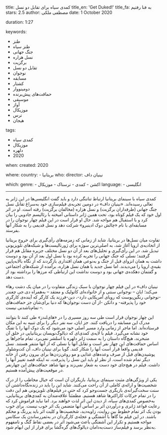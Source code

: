 
title: کمدی سیاه برای تقابل دو نسل 
title_en: 'Get Duked!'
title_fa: به فنا رفتیم 
stars: 2.5
author: مصطفی ملکی
date: 1 October 2020

duration: 1:27

keywords:
  - طنز
  - طنز سیاه
  - جنگ جهانی
  - نسل هزاره
  - برگزیت
  - تقابل دو نسل
  - نوجوان
  - مسابقه
  - کشتار
  - دومینووار
  - حماقت‌های پیش‌برنده
  - موسیقی
  - آواز
  - موزیکال
  - ترس
  - هیجان

tags:
  - کمدی سیاه
  - موزیکال
  - دلهره  
  - 2020

when:
  created: 2020

where:
  country:
    - بریتانیا
who:
  director: نینیان داف

which:
  genre:
    - اکشن
    - کمدی
    - ترسناک
    - موزیکال
  language:
    - انگلیسی
   
---

کمدی سیاه با سینمای بریتانیا ارتباط تناتنگی دارد و باید گفت انگلیسی‌ها در این ژانر به تعالی رسیده‌اند. «نینیان داف» در دومین تجربه‌ی فیلم‌سازی خود به‌سراغ تقابل نسل جنگ جهانی (طرفداران برگزیت)‌ و نسل هزاره (مخالفان برگزیت)‌ رفته است. او در اثر اول خود که یک  فیلم کوتاه بود، تحت همین ژانر داستانی آمیخته با رئالیسم جادویی را بیان کرد و با استقبال هم مواجه شد. حال او قرار است در این فیلم چهار نوجوان را در مسابقه‌ای با نام «چالش دوک ادینبرو» شرکت دهد و نسل قدیمی را به شکار آنها بفرستد. 

تفاوت میان نسل‌ها در بریتانیا، شاید از زمانی که زمزمه‌های رأی‌گیری برای خروج بریتانیا از اتحادیه‌ی اروپا آغاز شد، به اصلی‌ترین سوژه برای ژورنالیست‌ها و شبکه‌های تلویزیونی تبدیل شد. در این رأی‌‌گیری و تحلیل‌های بعد از آن دو نسل مختلف جزیره مقابل هم قرار گرفتند؛ نسلی که جنگ جهانی را تجربه کرده بود یا نسل اول بعد از آن بود و دوست داشت به همان انزوای قبل از جنگ و به‌نوعی همان اقتداری بازگردند که از نگاه بالا‌به‌پایین بقیه‌ی اروپا را می‌دیدند. اما نسل جدید یا همان نسل هزاره، برآمده از شبکه‌های اجتماعی و گفتمان دهکده‌ی جهانی بود و دوست نداشت این ارتباطی که مرزها را برداشته بود از دست دهد.

«نینیان داف» در این فیلم چهار نوجوان با سبک زندگی متفاوت را در میان یک دشت رها می‌کند؛ ایان – نوجوانی سنتی و از خانواده‌‌‌ای کاتولیک و معتقد – به‌همراه دی‌.جی چغندر -نوجوانی رنگین‌پوست که رویای آمریکایی دارد-، دین-فرزند یک کارگر که آینده‌ی کارگری خود را پذیرفته- و دانکن -از آن دست نوجوان‌ها که دنیا برای‌شان جز حماقت‌های تمام‌ناشدنی نیست –.

این چهار نوجوان قرار است طی سه روز مسیری را در «های‌لندز» طی کنند تا بتوانند مدرک این مسابقه را دریافت کنند. جز ایان، سه نفر دیگر را برای تنبیه به این مکان فرستاده‌اند. اما ماجر‌ از زمانی وارد مسیر اصلی خود می‌شود که یک دوک آنها را با تفنگ خود نشانه می‌گیرد. فیلم با لایه‌ی کمدی‌ای که دیالوگ‌نویسان بریتانیایی در خلق آن متبحرند، هیچ‌گاه داستان را به سمت ژانر دلهره یا اسلشر نمی‌برد. تمام ماجراها بر اساس حماقت‌های این چهار نفر است و تقابل آنها با نسلی که از آنها متنفر هستند. نسل قدیمی واقعاً قرار است آنها  را شکار کنند. گویا برای نینیان داف، آن کت‌و‌شلوار پوشیدن‌های قبل از صرف وعده‌های غذایی و مو روغن‌زدن‌ها برای بیرون رفتن از خانه دیگر تمام شده است. از نظر او باید این نسل را پذیرفت، نه اینکه قصد تغییر آنها را داشت. فیلم در هیچ‌جای خود دست به شعار نمی‌زند و تنها شاهد حماقت‌های این چهارنفر در موقعیت‌های پیش‌آمده هستیم. 

یکی از ویژگی‌های مثبت سینمای بریتانیا، بازیگران آن است که خیال مخاطب را از درک شخصیت‌ها و ارائه‌ی کاملی از آن راحت می‌کنند. شاید این را باید در زنده‌نگاه‌داشتن آن سنت سخت‌گیرانه‌ی بازیگری جست‌و‌جو کرد که حتی در فیلم‌های تلویزیونی هم این دقت را در تمام حرکات کاراکترها شاهد هستیم. مطمئناً علاقه‌مندان به کمدی‌های بریتانیایی، به‌خصوص کمدی‌های سیاه، از دیدن این اثر لذت خواهند برد. اما نباید فراموش کرد که رعایت قواعد ژانری و درآوردن اثر بر اساس آنها متضمن یک اثر خوب نیست. برای خوب بودن یک اثر تمام خطوط بین روایت، زاویه‌دید، شخصیت‌ها و کلیت اثر باید پررنگ و محکم باشند. در این فیلم ما گاهاً با آشفتگی و عجله‌ی کارگردان در به‌ثمررساندن یک سکانس مواجه هستیم و تکرار این آشفتگی باعث می‌شود اثر در بعضی نقاط گنگ و نامفهوم به‌نظر برسد و فیلم‌ساز دست‌به‌دامان دیالوگ‌های گره‌گشا برای فرار از این ابهام شود. 